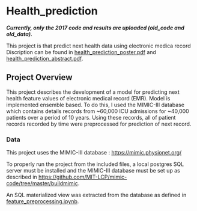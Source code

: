 # Health_prediction

***Currently, only the 2017 code and results are uploaded (old_code and old_data).***


This project is that predict next health data using electronic medica record
Discription can be found in [health_prediction_poster.pdf](health_prediction_poster.pdf) and [health_prediction_abstract.pdf](health_prediction_abstract.pdf).


## Project Overview
This project describes the development of a model for predicting next health feature values of electronic medical record (EMR). Model is implemented ensemble based. To do this, I used the MIMIC-III database which contains details records from ~60,000 ICU admissions for ~40,000 patients over a period of 10 years. Using these records, all of patient records recorded by time were preprocessed for prediction of next record. 


### Data
This project uses the MIMIC-III database :
https://mimic.physionet.org/

To properly run the project from the included files, a local postgres SQL server must be installed and the MIMIC-III database must be set up as described in https://github.com/MIT-LCP/mimic-code/tree/master/buildmimic.

An SQL materialized view was extracted from the database as defined in [feature_preprocessing.ipynb](data/feature_preprocessing.ipynb).
